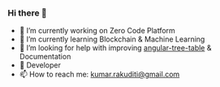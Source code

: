 ### Hi there 👋
- 🔭 I’m currently working on Zero Code Platform
- 🌱 I’m currently learning Blockchain & Machine Learning
- 🤔 I’m looking for help with improving [angular-tree-table](https://github.com/anjnkmr/angular-tree-table) & Documentation
- 💬 Developer
- 📫 How to reach me: kumar.rakuditi@gmail.com

<!--
**anjnkmr/anjnkmr** is a ✨ _special_ ✨ repository because its `README.md` (this file) appears on your GitHub profile.

Here are some ideas to get you started:

- 🔭 I’m currently working on ...
- 🌱 I’m currently learning ...
- 👯 I’m looking to collaborate on ...
- 🤔 I’m looking for help with ...
- 💬 Ask me about ...
- 📫 How to reach me: ...
- 😄 Pronouns: ...
- ⚡ Fun fact: ...
-->
